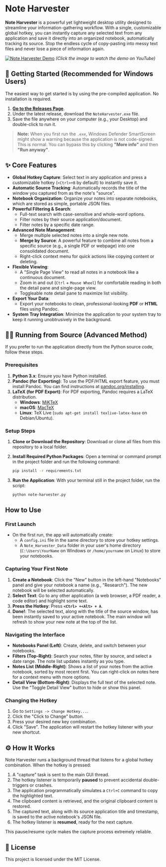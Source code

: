 # Note Harvester

**Note Harvester** is a powerful yet lightweight desktop utility designed to streamline your information-gathering workflow. With a single, customizable global hotkey, you can instantly capture any selected text from any application and save it directly into an organized notebook, automatically tracking its source. Stop the endless cycle of copy-pasting into messy text files and never lose a piece of information again.

[![Note Harvester Demo](https://img.youtube.com/vi/z5KpwDU25sY/maxresdefault.jpg)](https://youtu.be/z5KpwDU25sY)
*(Click the image to watch the demo on YouTube)*

## 🚀 Getting Started (Recommended for Windows Users)

The easiest way to get started is by using the pre-compiled application. No installation is required.

1.  **[Go to the Releases Page](https://github.com/Unreliable-Support/note-harvester/releases)**.
2.  Under the latest release, download the `NoteHarvester.exe` file.
3.  Save the file anywhere on your computer (e.g., your Desktop) and double-click to run it.

> **Note:** When you first run the `.exe`, Windows Defender SmartScreen might show a warning because the application is not code-signed. This is normal. You can bypass this by clicking **"More info"** and then **"Run anyway"**.

## ✨ Core Features

-   **Global Hotkey Capture**: Select text in any application and press a customizable hotkey (`<Ctrl>+B` by default) to instantly save it.
-   **Automatic Source Tracking**: Automatically records the title of the window you captured from as the note's "source".
-   **Notebook Organization**: Organize your notes into separate notebooks, which are stored as simple, portable JSON files.
-   **Powerful Filtering & Search**:
    -   Full-text search with case-sensitive and whole-word options.
    -   Filter notes by their source application/document.
    -   Filter notes by a specific date range.
-   **Advanced Note Management**:
    -   Merge multiple selected notes into a single new note.
    -   **Merge by Source**: A powerful feature to combine all notes from a specific source (e.g., a single PDF or webpage) into one consolidated document.
    -   Right-click context menu for quick actions like copying content or deleting.
-   **Flexible Viewing**:
    -   A "Single Page View" to read all notes in a notebook like a continuous document.
    -   Zoom in and out (`Ctrl` + `Mouse Wheel`) for comfortable reading in both the detail pane and single-page view.
    -   Toggleable note detail pane to maximize list visibility.
-   **Export Your Data**:
    -   Export your notebooks to clean, professional-looking **PDF** or **HTML** files using Pandoc.
-   **System Tray Integration**: Minimize the application to your system tray to keep it running unobtrusively in the background.

## 👨‍💻 Running from Source (Advanced Method)

If you prefer to run the application directly from the Python source code, follow these steps.

### Prerequisites

1.  **Python 3.x**: Ensure you have Python installed.
2.  **Pandoc (for Exporting)**: To use the PDF/HTML export feature, you must install Pandoc. You can find instructions at [pandoc.org/installing](https://pandoc.org/installing.html).
3.  **LaTeX (for PDF Export)**: For PDF exporting, Pandoc requires a LaTeX distribution.
    -   **Windows**: [MiKTeX](https://miktex.org/download)
    -   **macOS**: [MacTeX](https://www.tug.org/mactex/)
    -   **Linux**: TeX Live (`sudo apt-get install texlive-latex-base` on Debian/Ubuntu).

### Setup Steps

1.  **Clone or Download the Repository**:
    Download or clone all files from this repository to a local folder.

2.  **Install Required Python Packages**:
    Open a terminal or command prompt in the project folder and run the following command:
    ```bash
    pip install -r requirements.txt
    ```

3.  **Run the Application**:
    With your terminal still in the project folder, run the script:
    ```bash
    python note-harvester.py
    ```

## How to Use

### First Launch

-   On the first run, the app will automatically create:
    -   A `config.ini` file in the same directory to store your hotkey settings.
    -   A `Note_Harvester_Data` folder in your user's home directory (`C:\Users\YourName` on Windows or `/home/yourname` on Linux) to store your notebooks.

### Capturing Your First Note

1.  **Create a Notebook**: Click the "New" button in the left-hand "Notebooks" panel and give your notebook a name (e.g., "Research"). The new notebook will be selected automatically.
2.  **Select Text**: Go to any other application (a web browser, a PDF reader, a code editor) and highlight some text.
3.  **Press the Hotkey**: Press **`<Ctrl> +<Alt> + A`**.
4.  **Done!**: The selected text, along with the title of the source window, has been instantly saved to your active notebook. The main window will refresh to show your new note at the top of the list.

### Navigating the Interface

-   **Notebooks Panel (Left)**: Create, delete, and switch between your notebooks.
-   **Filters (Top-Right)**: Search your notes, filter by source, and select a date range. The note list updates instantly as you type.
-   **Notes List (Middle-Right)**: Shows a list of your notes from the active notebook, sorted by most recent first. You can right-click on notes here for a context menu with more options.
-   **Detail View (Bottom-Right)**: Displays the full text of the selected note. Use the "Toggle Detail View" button to hide or show this panel.

### Changing the Hotkey

1.  Go to `Settings -> Change Hotkey...`.
2.  Click the "Click to Change" button.
3.  Press your desired new key combination.
4.  Click "Save". The application will restart the hotkey listener with your new shortcut.

## ⚙️ How It Works

Note Harvester runs a background thread that listens for a global hotkey combination. When the hotkey is pressed:
1.  A "capture" task is sent to the main GUI thread.
2.  The hotkey listener is temporarily **paused** to prevent accidental double-triggers or crashes.
3.  The application programmatically simulates a `Ctrl+C` command to copy the highlighted text.
4.  The clipboard content is retrieved, and the original clipboard content is restored.
5.  The captured text, along with its source application title and timestamp, is saved to the active notebook's JSON file.
6.  The hotkey listener is **resumed**, ready for the next capture.

This pause/resume cycle makes the capture process extremely reliable.

## 📄 License

This project is licensed under the MIT License.
